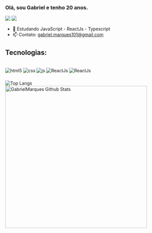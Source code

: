 ### Olá, sou Gabriel e tenho 20 anos.




<a href="https://www.linkedin.com/in/gabriel-marques-939014288/" target="_blank"><img src="https://img.shields.io/badge/LinkedIn-0077B5?style=for-the-badge&logo=linkedin&logoColor=white" target="_blank"></a>
<a href="mailto:gabriel.marques101@gmail.com" target="_blank"><img src="https://img.shields.io/badge/Gmail-D14836?style=for-the-badge&logo=gmail&logoColor=white" target="_blank"></a>

- 🌱 Estudando JavaScript - ReactJs - Typescript
- 📫 Contato: gabriel.marques101@gmail.com

## Tecnologias:

<div style="display: inline_block"><br/>
    <img align="center" alt="html5" src="https://img.shields.io/badge/HTML5-E34F26?style=for-the-badge&logo=html5&logoColor=white" />
    <img align="center" alt="css" src="https://img.shields.io/badge/CSS3-1572B6?style=for-the-badge&logo=css3&logoColor=white" />
    <img align="center" alt="js" src="https://img.shields.io/badge/JavaScript-323330?style=for-the-badge&logo=javascript&logoColor=F7DF1E" />
    <img align="center" alt="ReactJs" src="https://img.shields.io/badge/ReactJs-323330?style=for-the-badge&logo=React&logoColor=F7DF1E" />
 <img align="center" alt="ReactJs" src="https://img.shields.io/badge/Typescript-323330?style=for-the-badge&logo=Typescript&logoColor=F7DF1E" />
</div>

###
![Top Langs](https://github-readme-stats.vercel.app/api/top-langs/?username=Gabrielmrq&theme=dark&layout=compact)
<img align="left" width="450px" alt="GabrielMarques Github Stats" src="https://github-readme-stats.vercel.app/api?username=Gabrielmrq&theme=dark&show_icons=true&hide_border=true" />
